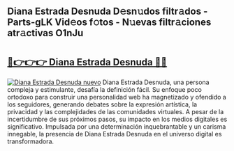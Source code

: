 ## Diana Estrada Desnuda D𝚎sn𝚞dos filtr𝚊dos - Parts-gLK Vid𝚎os f𝚘tos - N𝚞evas filtr𝚊ciones atr𝚊ctivas O1nJu

# <h2><a href="http://mb16mci.tromn.icu/?c=Diana+Estrada+Desnuda">🔗👉👉👉 Diana Estrada Desnuda 🔗🔗</a></h2>

[![Diana Estrada Desnuda nuevo](https://i.imgur.com/pEAQMta.gif)](http://mb16mci.tromn.icu/?c=Diana+Estrada+Desnuda)
Diana Estrada Desnuda, una persona compleja y estimulante, desafía la definición fácil. Su enfoque poco ortodoxo para construir una personalidad web ha magnetizado y ofendido a los seguidores, generando debates sobre la expresión artística, la privacidad y las complejidades de las comunidades virtuales. A pesar de la incertidumbre de sus próximos pasos, su impacto en los medios digitales es significativo. Impulsada por una determinación inquebrantable y un carisma innegable, la presencia de Diana Estrada Desnuda en el universo digital es transformadora.
